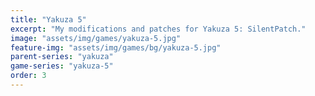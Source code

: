 ```yaml
---
title: "Yakuza 5"
excerpt: "My modifications and patches for Yakuza 5: SilentPatch."
image: "assets/img/games/yakuza-5.jpg"
feature-img: "assets/img/games/bg/yakuza-5.jpg"
parent-series: "yakuza"
game-series: "yakuza-5"
order: 3
---
```

